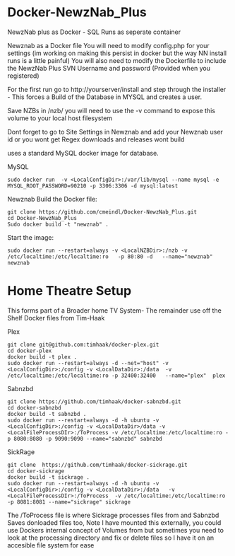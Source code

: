 # Docker-NewzNab_Plus
NewzNab plus as Docker -  SQL Runs as seperate container

Newznab as a Docker file 
You will need to modify config.php for your settings (im working on making this persist in docker but the way NN install runs is a little painful)
You will also need to modify the Dockerfile to include the NewzNab Plus SVN Username and password (Provided when you registered)

For the first run go to http://yourserver/install   and step through the installer - This forces a Build of the Database in MYSQL and creates a user.

Save NZBs in /nzb/ you will need to use the -v command to expose this volume to your local host filesystem

Dont forget to go to Site Settings in Newznab and add your Newznab user id or you wont get Regex downloads and releases wont build

uses a standard MySQL docker image for database.

MySQL
```
sudo docker run  -v <LocalConfigDir>:/var/lib/mysql --name mysql -e MYSQL_ROOT_PASSWORD=90210 -p 3306:3306 -d mysql:latest
```
 Newznab
Build the Docker file: 
```
git clone https://github.com/cmeindl/Docker-NewzNab_Plus.git
cd Docker-NewzNab_Plus
Sudo docker build -t "newznab" .
```
Start the image:
```
sudo docker run --restart=always -v <LocalNZBDir>:/nzb -v /etc/localtime:/etc/localtime:ro   -p 80:80 -d   --name="newznab" newznab
```
# Home Theatre Setup
This forms part of a Broader home TV System- The remainder use off the Shelf Docker files from Tim-Haak

Plex
```
git clone git@github.com:timhaak/docker-plex.git
cd docker-plex
docker build -t plex .
sudo docker run --restart=always -d --net="host" -v <LocalConfigDir>:/config -v <LocalDataDir>:/data  -v /etc/localtime:/etc/localtime:ro -p 32400:32400   --name="plex"  plex
```
Sabnzbd
```
git clone https://github.com/timhaak/docker-sabnzbd.git
cd docker-sabnzbd
docker build -t sabnzbd .
sudo docker run --restart=always -d -h ubuntu -v <LocalConfigDir>:/config -v <LocalDataDir>/data -v <LocalFileProcessDIr>:/ToProcess -v /etc/localtime:/etc/localtime:ro -p 8080:8080 -p 9090:9090 --name="sabnzbd" sabnzbd 
```
SickRage
```
git clone  https://github.com/timhaak/docker-sickrage.git
cd docker-sickrage
docker build -t sickrage .
sudo docker run --restart=always -d -h ubuntu -v <LocalConfigDir>:/config -v <LocalDataDir>:/data   -v <LocalFileProcessDIr>:/ToProcess  -v /etc/localtime:/etc/localtime:ro -p 8081:8081 --name="sickrage" sickrage
```
The /ToProcess file is where Sickrage processes files from and Sabnzbd Saves donloaded files too, Note I have mounted this externally, you could use Dockers internal concept of Volumes from but sometimes you need to look at the processing directory and fix or delete files so I have it on an accesible file system for ease

